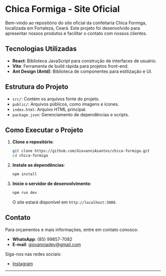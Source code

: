 # Chica Formiga - Site Oficial

Bem-vindo ao repositório do site oficial da confeitaria Chica Formiga, localizada em Fortaleza, Ceará. Este projeto foi desenvolvido para apresentar nossos produtos e facilitar o contato com nossos clientes.

## Tecnologias Utilizadas

- **React**: Biblioteca JavaScript para construção de interfaces de usuário.
- **Vite**: Ferramenta de build rápida para projetos front-end.
- **Ant Design (Antd)**: Biblioteca de componentes para estilização e UI.

## Estrutura do Projeto

- `src/`: Contém os arquivos fonte do projeto.
- `public/`: Arquivos públicos, como imagens e ícones.
- `index.html`: Arquivo HTML principal.
- `package.json`: Gerenciamento de dependências e scripts.

## Como Executar o Projeto

1. **Clone o repositório**:

   ```bash
   git clone https://github.com/GiovanniAsantos/chica-formiga.git
   cd chica-formiga
   ```

2. **Instale as dependências**:

   ```bash
   npm install
   ```

3. **Inicie o servidor de desenvolvimento**:

   ```bash
   npm run dev
   ```

   O site estará disponível em `http://localhost:3000`.

## Contato

Para orçamentos e mais informações, entre em contato conosco:

- **WhatsApp**: (85) 99857-7082
- **E-mail**: giovanniadev@gmail.com

Siga-nos nas redes sociais:

- [Instagram](https://www.instagram.com/chicaformiga/)

---

